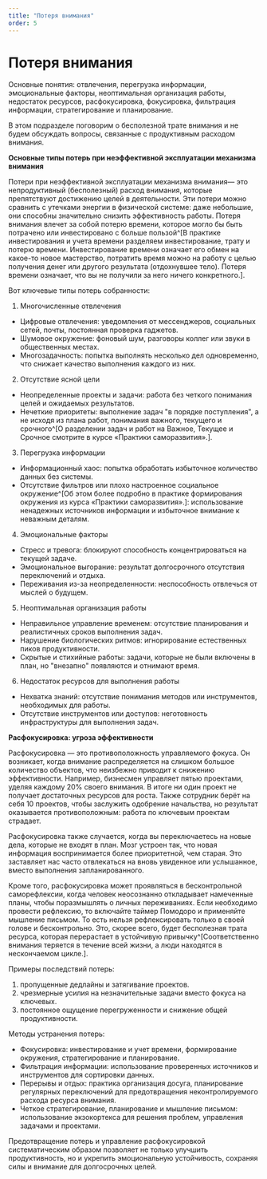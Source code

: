 ```yaml
---
title: "Потеря внимания"
order: 5
---
```


# Потеря внимания

Основные понятия: отвлечения, перегрузка информации, эмоциональные факторы, неоптимальная организация работы, недостаток ресурсов, расфокусировка, фокусировка, фильтрация информации, стратегирование и планирование.

В этом подразделе поговорим о бесполезной трате внимания и не будем обсуждать вопросы, связанные с продуктивным расходом внимания.

**Основные типы потерь при неэффективной эксплуатации механизма внимания**

Потери при неэффективной эксплуатации механизма внимания— это непродуктивный (бесполезный) расход внимания, которые препятствуют достижению целей в деятельности. Эти потери можно сравнить с утечками энергии в физической системе: даже небольшие, они способны значительно снизить эффективность работы. Потеря внимания влечет за собой потерю времени, которое могло бы быть потрачено или инвестировано с больше пользой^[В практике инвестирования и учета времени разделяем инвестирование, трату и потерю времени. Инвестирование времени означает его обмен на какое-то новое мастерство, потратить время можно на работу с целью получения денег или другого результата (отдохнувшее тело). Потеря времени означает, что вы не получили за него ничего конкретного.].

Вот ключевые типы потерь собранности:

1. Многочисленные отвлечения

* Цифровые отвлечения: уведомления от мессенджеров, социальных сетей, почты, постоянная проверка гаджетов.
* Шумовое окружение: фоновый шум, разговоры коллег или звуки в общественных местах.
* Многозадачность: попытка выполнять несколько дел одновременно, что снижает качество выполнения каждого из них.

2. Отсутствие ясной цели

* Неопределенные проекты и задачи: работа без четкого понимания целей и ожидаемых результатов.
* Нечеткие приоритеты: выполнение задач "в порядке поступления", а не исходя из плана работ, понимания важного, текущего и срочного^[О разделении задач и работ на Важное, Текущее и Срочное смотрите в курсе «Практики саморазвития».].

3. Перегрузка информации

* Информационный хаос: попытка обработать избыточное количество данных без системы.
* Отсутствие фильтров или плохо настроенное социальное окружение^[Об этом более подробно в практике формирования окружения из курса «Практики саморазвития».]: использование ненадежных источников информации и избыточное внимание к неважным деталям.

4. Эмоциональные факторы

* Стресс и тревога: блокируют способность концентрироваться на текущей задаче.
* Эмоциональное выгорание: результат долгосрочного отсутствия переключений и отдыха.
* Переживания из-за неопределенности: неспособность отвлечься от мыслей о будущем.

5. Неоптимальная организация работы

* Неправильное управление временем: отсутствие планирования и реалистичных сроков выполнения задач.
* Нарушение биологических ритмов: игнорирование естественных пиков продуктивности.
* Скрытые и стихийные работы: задачи, которые не были включены в план, но "внезапно" появляются и отнимают время.

6. Недостаток ресурсов для выполнения работы

* Нехватка знаний: отсутствие понимания методов или инструментов, необходимых для работы.
* Отсутствие инструментов или доступов: неготовность инфраструктуры для выполнения задач.

**Расфокус****ировка****: угроза эффективности**

Расфокусировка — это противоположность управляемого фокуса. Он возникает, когда внимание распределяется на слишком большое количество объектов, что неизбежно приводит к снижению эффективности. Например, бизнесмен управляет пятью проектами, уделяя каждому 20% своего внимания. В итоге ни один проект не получает достаточных ресурсов для роста. Также сотрудник берёт на себя 10 проектов, чтобы заслужить одобрение начальства, но результат оказывается противоположным: работа по ключевым проектам страдает.

Расфокусировка также случается, когда вы переключаетесь на новые дела, которые не входят в план. Мозг устроен так, что новая информация воспринимается более приоритетной, чем старая. Это заставляет нас часто отвлекаться на вновь увиденное или услышанное, вместо выполнения запланированного.

Кроме того, расфокусировка может проявляться в бесконтрольной саморефлексии, когда человек неосознанно откладывает намеченные планы, чтобы поразмышлять о личных переживаниях. Если необходимо провести рефлексию, то включайте таймер Помодоро и применяйте мышление письмом. То есть нельзя рефлексировать только в своей голове и бесконтрольно. Это, скорее всего, будет бесполезная трата ресурса, которая перерастает в устойчивую привычку^[Соответственно внимания теряется в течение всей жизни, а люди находятся в нескончаемом цикле.].

Примеры последствий потерь:

1. пропущенные дедлайны и затягивание проектов.
2. чрезмерные усилия на незначительные задачи вместо фокуса на ключевых.
3. постоянное ощущение перегруженности и снижение общей продуктивности.

Методы устранения потерь:

* Фокусировка: инвестирование и учет времени, формирование окружения, стратегирование и планирование.
* Фильтрация информации: использование проверенных источников и инструментов для сортировки данных.
* Перерывы и отдых: практика организация досуга, планирование регулярных переключений для предотвращения неконтролируемого расхода ресурса внимания.
* Четкое стратегирование, планирование и мышление письмом: использование экзокортекса для решения проблем, управления задачами и проектами.

Предотвращение потерь и управление расфокусировкой систематическим образом позволяет не только улучшить продуктивность, но и укрепить эмоциональную устойчивость, сохраняя силы и внимание для долгосрочных целей.